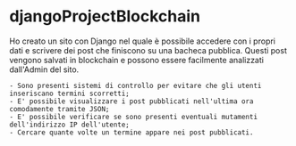 # djangoProjectBlockchain

Ho creato un sito con Django nel quale è possibile accedere con i propri dati e scrivere dei post che finiscono su una bacheca pubblica. 
Questi post vengono salvati in blockchain e possono essere facilmente analizzati dall'Admin del sito.

    - Sono presenti sistemi di controllo per evitare che gli utenti inseriscano termini scorretti;
    - E' possibile visualizzare i post pubblicati nell'ultima ora comodamente tramite JSON;
    - E' possibile verificare se sono presenti eventuali mutamenti dell'indirizzo IP dell'utente;
    - Cercare quante volte un termine appare nei post pubblicati.
